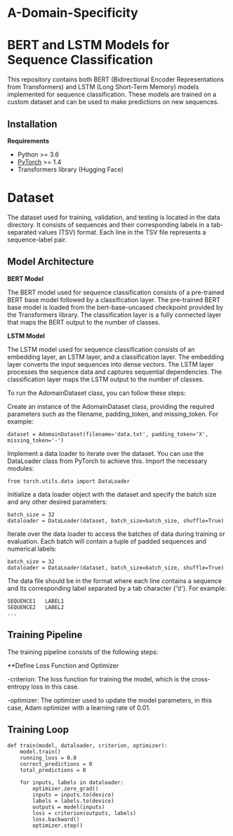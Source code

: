 # A-Domain-Specificity

# BERT and LSTM Models for Sequence Classification
This repository contains both BERT (Bidirectional Encoder Representations from Transformers) and LSTM (Long Short-Term Memory) models implemented for sequence classification. These models are trained on a custom dataset and can be used to make predictions on new sequences.

## Installation

**Requirements**
- Python >= 3.6
- [PyTorch](https://pytorch.org/get-started/locally/) >= 1.4
- Transformers library (Hugging Face)

# Dataset
The dataset used for training, validation, and testing is located in the data directory. It consists of sequences and their corresponding labels in a tab-separated values (TSV) format. Each line in the TSV file represents a sequence-label pair.

## Model Architecture
**BERT Model**

The BERT model used for sequence classification consists of a pre-trained BERT base model followed by a classification layer. The pre-trained BERT base model is loaded from the bert-base-uncased checkpoint provided by the Transformers library. The classification layer is a fully connected layer that maps the BERT output to the number of classes.

**LSTM Model**

The LSTM model used for sequence classification consists of an embedding layer, an LSTM layer, and a classification layer. The embedding layer converts the input sequences into dense vectors. The LSTM layer processes the sequence data and captures sequential dependencies. The classification layer maps the LSTM output to the number of classes.

To run the AdomainDataset class, you can follow these steps:

Create an instance of the AdomainDataset class, providing the required parameters such as the filename, padding_token, and missing_token. For example:

```angular2html
dataset = AdomainDataset(filename='data.txt', padding_token='X', missing_token='-')

```
Implement a data loader to iterate over the dataset. You can use the DataLoader class from PyTorch to achieve this. Import the necessary modules:

```angular2html
from torch.utils.data import DataLoader

```
Initialize a data loader object with the dataset and specify the batch size and any other desired parameters:


```angular2html
batch_size = 32
dataloader = DataLoader(dataset, batch_size=batch_size, shuffle=True)

```

Iterate over the data loader to access the batches of data during training or evaluation. Each batch will contain a tuple of padded sequences and numerical labels:
```angular2html
batch_size = 32
dataloader = DataLoader(dataset, batch_size=batch_size, shuffle=True)

```

The data file should be in the format where each line contains a sequence and its corresponding label separated by a tab character ('\t'). For example:

```angular2html
SEQUENCE1	LABEL1
SEQUENCE2	LABEL2
...
```
## Training Pipeline

The training pipeline consists of the following steps:

**Define Loss Function and Optimizer


-criterion: The loss function for training the model, which is the cross-entropy loss in this case.

-optimizer: The optimizer used to update the model parameters, in this case, Adam optimizer with a learning rate of 0.01.

## Training Loop

```angular2html
def train(model, dataloader, criterion, optimizer):
    model.train()
    running_loss = 0.0
    correct_predictions = 0
    total_predictions = 0

    for inputs, labels in dataloader:
        optimizer.zero_grad()
        inputs = inputs.to(device)
        labels = labels.to(device)
        outputs = model(inputs)
        loss = criterion(outputs, labels)
        loss.backward()
        optimizer.step()

```















